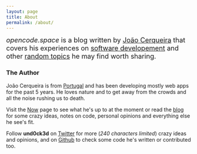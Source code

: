 ```yaml
---
layout: page
title: About
permalink: /about/
---
```


<div style="font-size: 130%; margin-bottom: 1.5rem">
  <em>opencode.space</em> is a blog written by <a href="#the-author">João Cerqueira</a> that
  covers his experiences on <a href="/categories/code">software developement</a> and other <a href="/categories/random">random topics</a> he
  may find worth sharing.
</div>

### The Author

João Cerqueira is from [Portugal](https://en.wikipedia.org/wiki/Portugal) and has been developing mostly web apps for the past 5 years. He loves
nature and to get away from the crowds and all the noise rushing us to death.

Visit the [Now](/now) page to see what he's up to at the moment or read the [blog](/)
for some crazy ideas, notes on code, personal opinions and everything else he see's fit.

Follow **und0ck3d** on [Twitter](https://twitter.com/und0ck3d) for more (*240 characters limited*) crazy ideas and opinions,
and on [Github](http://github.com/und0ck3d) to check some code he's written or contributed too.
